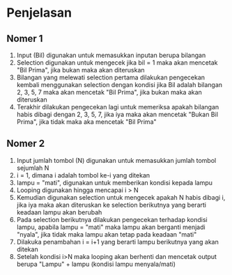 # Penjelasan
## Nomer 1
1. Input (Bil) digunakan untuk memasukkan inputan berupa bilangan
2. Selection digunakan untuk mengecek jika bil = 1 maka akan mencetak "Bil Prima", jika bukan maka akan diteruskan
3. Bilangan yang melewati selection pertama dilakukan pengecekan kembali menggunakan selection dengan kondisi jika Bil adalah bilangan 2, 3, 5, 7 maka akan mencetak "Bil Prima", jika bukan maka akan diteruskan
4. Terakhir dilakukan pengecekan lagi untuk memeriksa apakah bilangan habis dibagi dengan 2, 3, 5, 7, jika iya maka akan mencetak "Bukan Bil Prima", jika tidak maka aka mencetak "Bil Prima"

## Nomer 2
1. Input jumlah tombol (N) digunakan untuk memasukkan jumlah tombol sejumlah N
2. i = 1, dimana i adalah tombol ke-i yang ditekan
3. lampu = "mati", digunakan untuk memberikan kondisi kepada lampu
4. Looping digunakan hingga mencapai i > N
5. Kemudian digunakan selection untuk mengecek apakah N habis dibagi i, jika iya maka akan diteruskan ke selection berikutnya yang berarti keadaan lampu akan berubah
6. Pada selection berikutnya dilakukan pengecekan terhadap kondisi lampu, apabila lampu = "mati" maka lampu akan berganti menjadi "nyala", jika tidak maka lampu akan tetap pada keadaan "mati"
7. Dilakuka penambahan i = i+1 yang berarti lampu berikutnya yang akan ditekan
8. Setelah kondisi i>N maka looping akan berhenti dan mencetak output berupa "Lampu" + lampu (kondisi lampu menyala/mati)
